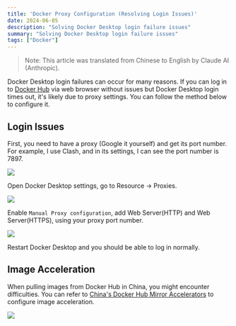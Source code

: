 ```yaml
---
title: 'Docker Proxy Configuration (Resolving Login Issues)'
date: 2024-06-05
description: "Solving Docker Desktop login failure issues"
summary: "Solving Docker Desktop login failure issues"
tags: ["Docker"]
---
```


> Note: This article was translated from Chinese to English by Claude AI (Anthropic).

Docker Desktop login failures can occur for many reasons. If you can log in to [Docker Hub](https://hub.docker.com/) via web browser without issues but Docker Desktop login times out, it's likely due to proxy settings. You can follow the method below to configure it.

## Login Issues

First, you need to have a proxy (Google it yourself) and get its port number. For example, I use Clash, and in its settings, I can see the port number is 7897.

![](https://cyl-blog-image.oss-cn-shenzhen.aliyuncs.com/img/202406051122307.png)

Open Docker Desktop settings, go to Resource -> Proxies.

![](https://cyl-blog-image.oss-cn-shenzhen.aliyuncs.com/img/202406051130481.png)

Enable `Manual Proxy configuration`, add Web Server(HTTP) and Web Server(HTTPS), using your proxy port number.

![](https://cyl-blog-image.oss-cn-shenzhen.aliyuncs.com/img/202406051132566.png)

Restart Docker Desktop and you should be able to log in normally.

## Image Acceleration

When pulling images from Docker Hub in China, you might encounter difficulties. You can refer to [China's Docker Hub Mirror Accelerators](https://gist.github.com/y0ngb1n/7e8f16af3242c7815e7ca2f0833d3ea6) to configure image acceleration.

![](https://cyl-blog-image.oss-cn-shenzhen.aliyuncs.com/img/202406051148187.png)